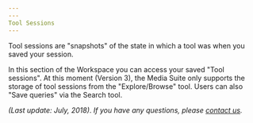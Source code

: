 ```yaml
---
---
Tool Sessions
---
```


Tool sessions are "snapshots" of the state in which a tool was when you saved your session.

In this section of the Workspace you can access your saved "Tool sessions". At this moment (Version 3), the Media Suite only supports the storage of tool sessions from the "Explore/Browse" tool. Users can also "Save queries" via the Search tool.



*(Last update: July, 2018)*. *If you have any questions, please [contact us]( https://mediasuite.clariah.nl/contact ).*